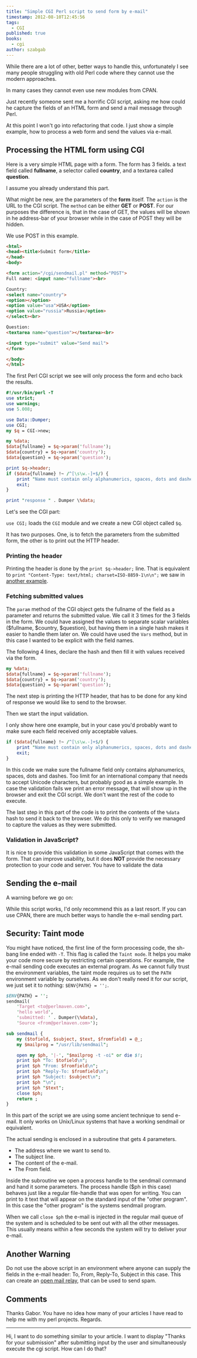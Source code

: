 ```yaml
---
title: "Simple CGI Perl script to send form by e-mail"
timestamp: 2012-08-10T12:45:56
tags:
  - CGI
published: true
books:
  - cgi
author: szabgab
---
```



While there are a lot of other, better ways to handle this, unfortunately I see
many people struggling with old Perl code where they cannot use the modern approaches.

In many cases they cannot even use new modules from CPAN.

Just recently someone sent me a horrific CGI script, asking me how could he capture
the fields of an HTML form and send a mail message through Perl.

At this point I won't go into refactoring that code. I just show a simple example,
how to process a web form and send the values via e-mail.


## Processing the HTML form using CGI

Here is a very simple HTML page with a form. The form has 3 fields.
a text field called **fullname**, a selector called **country**,
and a textarea called **question**.

I assume you already understand this part.

What might be new, are the parameters of the **form** itself.
The `action` is the URL to the CGI script. The `method` can be either **GET** or **POST**.
For our purposes the difference is, that in the case of GET,
the values will be shown in he address-bar of your browser while in the case of POST they will be hidden.

We use POST in this example.

```html
<html>
<head><title>Submit form</title>
</head>
<body>

<form action="/cgi/sendmail.pl" method="POST">
Full name: <input name="fullname"><br>

Country:
<select name="country">
<option></option>
<option value="usa">USA</option>
<option value="russia">Russia</option>
</select><br>

Question:
<textarea name="question"></textarea><br>

<input type="submit" value="Send mail">
</form>

</body>
</html>
```

The first Perl CGI script we see will only process the form
and echo back the results.

```perl
#!/usr/bin/perl -T
use strict;
use warnings;
use 5.008;

use Data::Dumper;
use CGI;
my $q = CGI->new;

my %data;
$data{fullname} = $q->param('fullname');
$data{country} = $q->param('country');
$data{question} = $q->param('question');

print $q->header;
if ($data{fullname} !~ /^[\s\w.-]+$/) {
    print "Name must contain only alphanumerics, spaces, dots and dashes.";
    exit;
}

print "response " . Dumper \%data;
```

Let's see the CGI part:

`use CGI;` loads the `CGI` module and we create a new CGI object called `$q`.

It has two purposes. One, is to fetch the parameters from the submitted form, the other
is to print out the HTTP header.

<h3>Printing the header</h3>

Printing the header is done by the `print $q->header;` line. That is equivalent to
`print "Content-Type: text/html; charset=ISO-8859-1\n\n";` we saw in
[another example](/how-to-calculate-balance-of-bank-accounts-in-csv-file-using-perl).

<h3>Fetching submitted values</h3>

The `param` method of the CGI object gets the fullname of the field as
a parameter and returns the submitted value. We call it 3 times for the 3 fields
in the form. We could have assigned the values to separate scalar variables
($fullname, $country, $question), but having them in a single hash makes it easier
to handle them later on. We could have used the `Vars` method, but
in this case I wanted to be explicit with the field names.

The following 4 lines, declare the hash and then fill it with values received via the form.

```perl
my %data;
$data{fullname} = $q->param('fullname');
$data{country} = $q->param('country');
$data{question} = $q->param('question');
```

The next step is printing the HTTP header, that has to be done for any kind of
response we would like to send to the browser.

Then we start the input validation.

I only show here one example, but in your case you'd probably want to
make sure each field received only acceptable values.

```perl
if ($data{fullname} !~ /^[\s\w.-]+$/) {
    print "Name must contain only alphanumerics, spaces, dots and dashes.";
    exit;
}
```

In this code we make sure the fullname field only contains alphanumerics, spaces, dots and dashes.
Too limit for an international company that needs to accept Unicode characters, but probably
good as a simple example. In case the validation fails we print an error message, that will
show up in the browser and exit the CGI script. We don't want the rest of the code to
execute.

The last step in this part of the code is to print the contents of the `%data` hash
to send it back to the browser. We do this only to verify we managed to capture the values
as they were submitted.

<h3>Validation in JavaScript?</h3>

It is nice to provide this validation in some JavaScript that comes with the form.
That can improve usability, but it does **NOT** provide the necessary protection
to your code and server. You have to validate the data

## Sending the e-mail

A warning before we go on:

While this script works, I'd only recommend this as a last resort.
If you can use CPAN, there are much better ways to handle the e-mail sending part.

## Security: Taint mode

You might have noticed, the first line of the form processing code, the sh-bang line
ended with `-T`. This flag is called the `Taint mode`. It helps you make
your code more secure by restricting certain operations. For example, the e-mail sending
code executes an external program. As we cannot fully trust the environment variables,
the taint mode requires us to set the `PATH` environment variable by ourselves.
As we don't really need it for our script, we just set it to nothing: `$ENV{PATH} = '';`.

```perl
$ENV{PATH} = '';
sendmail(
    'Target <to@perlmaven.com>',
    'hello world',
    'submitted: ' . Dumper(\%data),
    'Source <from@perlmaven.com>');

sub sendmail {
    my ($tofield, $subject, $text, $fromfield) = @_;
    my $mailprog = "/usr/lib/sendmail";

    open my $ph, '|-', "$mailprog -t -oi" or die $!;
    print $ph "To: $tofield\n";
    print $ph "From: $fromfield\n";
    print $ph "Reply-To: $fromfield\n";
    print $ph "Subject: $subject\n";
    print $ph "\n";
    print $ph "$text";
    close $ph;
    return ;
}
```

In this part of the script we are using some ancient technique to send e-mail.
It only works on Unix/Linux systems that have a working sendmail or equivalent.

The actual sending is enclosed in a subroutine that gets 4 parameters.

* The address where we want to send to.
* The subject line.
* The content of the e-mail.
* The From field.

Inside the subroutine we open a process handle to the sendmail command
and hand it some parameters. The process handle ($ph in this case) behaves
just like a regular file-handle that was open for writing. You can print
to it text that will appear on the standard input of the "other program".
In this case the "other program" is the systems sendmail program.

When we call `close $ph` the e-mail is injected in the regular
mail queue of the system and is scheduled to be sent out with all the
other messages. This usually means within a few seconds the system will
try to deliver your e-mail.

## Another Warning

Do not use the above script in an environment where anyone can supply
the fields in the e-mail header: To, From, Reply-To, Subject in this case.
This can create an [open mail relay](http://en.wikipedia.org/wiki/Open_mail_relay),
that can be used to send spam.


## Comments

Thanks Gabor. You have no idea how many of your articles I have read to help me with my perl projects. Regards.

<hr>

Hi, I want to do something similar to your article. I want to display "Thanks for your submission" after submitting input by the user and simultaneously execute the cgi script. How can I do that?


